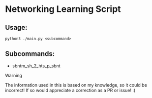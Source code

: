 # Networking Learning Script

## Usage:
```console
python3 ./main.py <subcommand>
```

## Subcommands:

- sbntm\_sh\_2\_hts\_p\_sbnt

> [!WARNING]
> The information used in this is based on my knowledge, so it could be incorrect! If so would appreciate a correction as a PR or issue! :)

